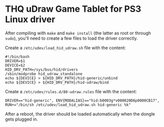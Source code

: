 # THQ uDraw Game Tablet for PS3 Linux driver

After compiling with `make` and `make install` (the latter as root or through `sudo`),
you'll need to create a few files to load the driver correctly.

Create a `/etc/udev/load_hid_udraw.sh` file with the content:
```
#!/bin/bash
DRIVER=$1
DEVICE=$2
HID_DRV_PATH=/sys/bus/hid/drivers
/sbin/modprobe hid_udraw_standalone
echo ${DEVICE} > ${HID_DRV_PATH}/hid-generic/unbind
echo ${DEVICE} > ${HID_DRV_PATH}/hid-udraw/bind
```

Create a `/etc/udev/rules.d/80-udraw.rules` file with the content:
```
DRIVER=="hid-generic", ENV{MODALIAS}=="hid:b0003g*v000020D6p0000CB17", RUN+="/bin/sh /etc/udev/load_hid_udraw.sh hid-generic %k"
```

After a reboot, the driver should be loaded automatically when the dongle gets plugged in.
